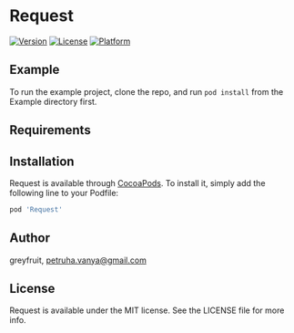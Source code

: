 # Request

[![Version](https://img.shields.io/cocoapods/v/Request.svg?style=flat)](http://cocoapods.org/pods/Request)
[![License](https://img.shields.io/cocoapods/l/Request.svg?style=flat)](http://cocoapods.org/pods/Request)
[![Platform](https://img.shields.io/cocoapods/p/Request.svg?style=flat)](http://cocoapods.org/pods/Request)

## Example

To run the example project, clone the repo, and run `pod install` from the Example directory first.

## Requirements

## Installation

Request is available through [CocoaPods](http://cocoapods.org). To install
it, simply add the following line to your Podfile:

```ruby
pod 'Request'
```

## Author

greyfruit, petruha.vanya@gmail.com

## License

Request is available under the MIT license. See the LICENSE file for more info.
